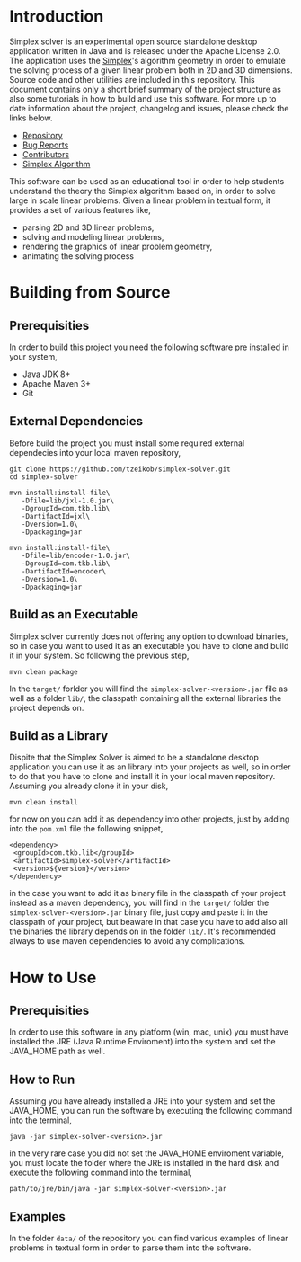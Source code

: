 # Introduction #
Simplex solver is an experimental open source standalone desktop application written in Java and is released under the Apache License 2.0. The application uses the [Simplex](https://en.wikipedia.org/wiki/Simplex_algorithm)'s algorithm geometry in order to emulate the solving process of a given linear problem both in 2D and 3D dimensions. Source code and other utilities are included in this repository. This document contains only a short brief summary of the project structure as also some tutorials in how to build and use this software. For more up to date information about the project, changelog and issues, please check the links below.

* [Repository](https://github.com/tzeikob/simplex-solver)
* [Bug Reports](https://github.com/tzeikob/simplex-solver/issues)
* [Contributors](https://github.com/tzeikob/simplex-solver/graphs/contributors)
* [Simplex Algorithm](https://en.wikipedia.org/wiki/Simplex_algorithm)

This software can be used as an educational tool in order to help students understand the theory the Simplex algorithm based on, in order to solve large in scale linear problems. Given a linear problem in textual form, it provides a set of various features like,

* parsing 2D and 3D linear problems,
* solving and modeling linear problems,
* rendering the graphics of linear problem geometry,
* animating the solving process

# Building from Source #
## Prerequisities ##

In order to build this project you need the following software pre installed in your system,

* Java JDK 8+
* Apache Maven 3+
* Git

## External Dependencies ##
Before build the project you must install some required external dependecies into your local maven repository,

```
git clone https://github.com/tzeikob/simplex-solver.git
cd simplex-solver

mvn install:install-file\
   -Dfile=lib/jxl-1.0.jar\
   -DgroupId=com.tkb.lib\
   -DartifactId=jxl\
   -Dversion=1.0\
   -Dpackaging=jar

mvn install:install-file\
   -Dfile=lib/encoder-1.0.jar\
   -DgroupId=com.tkb.lib\
   -DartifactId=encoder\
   -Dversion=1.0\
   -Dpackaging=jar
```

## Build as an Executable ##
Simplex solver currently does not offering any option to download binaries, so in case you want to used it as an executable you have to clone and build it in your system. So following the previous step,

```
mvn clean package
```

In the `target/` forlder you will find the `simplex-solver-<version>.jar` file as well as a folder `lib/`, the classpath containing all the external libraries the project depends on.

## Build as a Library ##
Dispite that the Simplex Solver is aimed to be a standalone desktop application you can use it as an library into your projects as well, so in order to do that you have to clone and install it in your local maven repository. Assuming you already clone it in your disk,

```
mvn clean install
```

for now on you can add it as dependency into other projects, just by adding into the `pom.xml` file the following snippet,

```
<dependency>
 <groupId>com.tkb.lib</groupId>
 <artifactId>simplex-solver</artifactId>
 <version>${version}</version>
</dependency>
```

in the case you want to add it as binary file in the classpath of your project instead as a maven dependency, you will find in the `target/` folder the `simplex-solver-<version>.jar` binary file, just copy and paste it in the classpath of your project, but beaware in that case you have to add also all the binaries the library depends on in the folder `lib/`. It's recommended always to use maven dependencies to avoid any complications.

# How to Use #
## Prerequisities ##
In order to use this software in any platform (win, mac, unix) you must have installed the JRE (Java Runtime Enviroment) into the system and set the JAVA_HOME path as well.

## How to Run ##
Assuming you have already installed a JRE into your system and set the JAVA_HOME, you can run the software by executing the following command into the terminal,

```
java -jar simplex-solver-<version>.jar
```

in the very rare case you did not set the JAVA_HOME enviroment variable, you must locate the folder where the JRE is installed in the hard disk and execute the following command into the terminal,

```
path/to/jre/bin/java -jar simplex-solver-<version>.jar
```

## Examples ##
In the folder `data/` of the repository you can find various examples of linear problems in textual form in order to parse them into the software.
